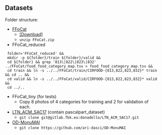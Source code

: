 ## Datasets

Folder structure:
 + [FFoCat](https://github.com/ivanDonadello/Food-Categories-Classification)
   + [[Download]](https://scientificnet-my.sharepoint.com/:f:/g/personal/idonadello_unibz_it/EucnGGDEkaJNnd8lY29UilwB1JQfEriHcB6vTn6j0oBrGA?e=0j6ts5)
   + `unzip FFoCat.zip`
 + FFoCat_reduced
```
 folder='FFoCat_reduced' &&
 mkdir -p ${folder}/train ${folder}/valid &&
 cd ${folder} && grep '813\|822\|823\|832' ../FFoCat/food_food_category_map.tsv > food_food_category_map.tsv &&
 cd train && ln -s ../../FFoCat/train/CIRFOOD-{813,822,823,832}* train && cd .. &&
 cd valid && ln -s ../../FFoCat/valid/CIRFOOD-{813,822,823,832}* valid &&
 cd ../..
```
 + FFoCat_tiny (for tests)
   + Copy 8 photos of 4 categories for training and 2 for validation of each.
 + [LTN_ACM_SAC17](https://gitlab.fbk.eu/donadello/LTN_ACM_SAC17/-/tree/master/) (contain pascalpart_dataset)
   + `git clone git@gitlab.fbk.eu:donadello/LTN_ACM_SAC17.git`
 + [OD-MonuMAI](https://github.com/ari-dasci/OD-MonuMAI) 
   + `git clone https://github.com/ari-dasci/OD-MonuMAI`